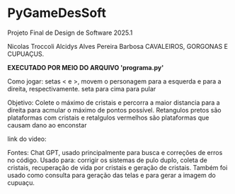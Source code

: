# PyGameDesSoft
Projeto Final de Design de Software 2025.1

Nicolas Troccoli
Alcidys Alves Pereira Barbosa
CAVALEIROS, GORGONAS E CUPUAÇUS.

**EXECUTADO POR MEIO DO ARQUIVO 'programa.py'**

Como jogar:
setas < e >, movem o personagem para a esquerda e para a direita, respectivamente.
seta para cima para pular

Objetivo:
Colete o máximo de cristais e percorra a maior distancia para a direita para acmular o máximo de pontos possível.
Retangulos pretos são plataformas com cristais e retalgulos vermelhos são plataformas que causam dano ao enconstar

link do video:


Fontes:
Chat GPT, usado principalmente para busca e correções de erros no código. Usado para: corrigir os sistemas de pulo duplo, coleta de cristais, recuperação de vida por cristais e geração de cristais.
Também foi usado como consulta para geração das telas e para gerar a imagem do cupuaçu.
